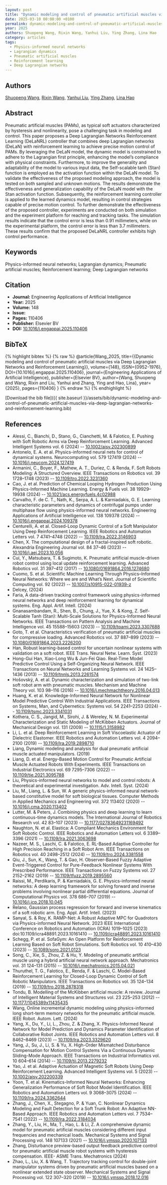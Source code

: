 ```yaml
---
layout: post
title: "Dynamic modeling and control of pneumatic artificial muscles via Deep Lagrangian Networks and Reinforcement Learning"
date: 2025-03-10 00:00:00 +0100
permalink: dynamic-modeling-and-control-of-pneumatic-artificial-muscles-via-deep-lagrangian-networks-and-reinforcement-learning
year: 2025
authors: Shuopeng Wang, Rixin Wang, Yanhui Liu, Ying Zhang, Lina Hao
category: articles
tags:
  - Physics-informed neural networks
  - Lagrangian dynamics
  - Pneumatic artificial muscles
  - Reinforcement learning
  - Deep Lagrangian networks
---
```

 
## Authors
[Shuopeng Wang](authors/shuopeng-wang), [Rixin Wang](authors/rixin-wang), [Yanhui Liu](authors/yanhui-liu), [Ying Zhang](authors/ying-zhang), [Lina Hao](authors/lina-hao)
 
## Abstract
Pneumatic artificial muscles (PAMs), as typical soft actuators characterized by hysteresis and nonlinearity, pose a challenging task in modeling and control. This paper proposes a Deep Lagrangian Networks Reinforcement Learning (DeLaNRL) controller that combines deep Lagrangian networks (DeLaN) with reinforcement learning to achieve precise motion control of PAMs. By leveraging the DeLaN model, the dynamic model is constrained to adhere to the Lagrangian first principle, enhancing the model’s compliance with physical constraints. Furthermore, to improve the generality and adaptability of the model to various input data, the Self-scalable tanh (Stan) function is employed as the activation function within the DeLaN model. To validate the effectiveness of the proposed modeling approach, the model is tested on both sampled and unknown motions. The results demonstrate the effectiveness and generalization capability of the DeLaN model with the Stan activation function. Subsequently, the reinforcement learning controller is applied to the learned dynamics model, resulting in control strategies capable of precise motion control. To further demonstrate the effectiveness of the proposed controller, experiments are conducted on both simulation and the experiment platform for reaching and tracking tasks. The simulation results indicate that the control error is less than 0.91 millimeters, while on the experimental platform, the control error is less than 3.7 millimeters. These results confirm that the proposed DeLaNRL controller exhibits high control performance.
 
## Keywords
Physics-informed neural networks; Lagrangian dynamics; Pneumatic artificial muscles; Reinforcement learning; Deep Lagrangian networks
 
## Citation
- **Journal:** Engineering Applications of Artificial Intelligence
- **Year:** 2025
- **Volume:** 148
- **Issue:** 
- **Pages:** 110406
- **Publisher:** Elsevier BV
- **DOI:** [10.1016/j.engappai.2025.110406](https://doi.org/10.1016/j.engappai.2025.110406)
 
## BibTeX
{% highlight bibtex %}
{% raw %}
@article{Wang_2025,
  title={{Dynamic modeling and control of pneumatic artificial muscles via Deep Lagrangian Networks and Reinforcement Learning}},
  volume={148},
  ISSN={0952-1976},
  DOI={10.1016/j.engappai.2025.110406},
  journal={Engineering Applications of Artificial Intelligence},
  publisher={Elsevier BV},
  author={Wang, Shuopeng and Wang, Rixin and Liu, Yanhui and Zhang, Ying and Hao, Lina},
  year={2025},
  pages={110406}
}
{% endraw %}
{% endhighlight %}
 
[Download the bib file]({{ site.baseurl }}/assets/bib/dynamic-modeling-and-control-of-pneumatic-artificial-muscles-via-deep-lagrangian-networks-and-reinforcement-learning.bib)
 
## References
- Alessi, C., Bianchi, D., Stano, G., Cianchetti, M. & Falotico, E. Pushing with Soft Robotic Arms via Deep Reinforcement Learning. Advanced Intelligent Systems vol. 6 (2024) -- [10.1002/aisy.202300899](https://doi.org/10.1002/aisy.202300899)
- Antonelo, E. A. et al. Physics-informed neural nets for control of dynamical systems. Neurocomputing vol. 579 127419 (2024) -- [10.1016/j.neucom.2024.127419](https://doi.org/10.1016/j.neucom.2024.127419)
- Armanini, C., Boyer, F., Mathew, A. T., Duriez, C. & Renda, F. Soft Robots Modeling: A Structured Overview. IEEE Transactions on Robotics vol. 39 1728–1748 (2023) -- [10.1109/tro.2022.3231360](https://doi.org/10.1109/tro.2022.3231360)
- Cao, J. et al. Prediction of Chemical Looping Hydrogen Production Using Physics-Informed Machine Learning. Energy &amp; Fuels vol. 38 19929–19938 (2024) -- [10.1021/acs.energyfuels.4c02988](https://doi.org/10.1021/acs.energyfuels.4c02988)
- Carvalho, F. de C. T., Nath, K., Serpa, A. L. & Karniadakis, G. E. Learning characteristic parameters and dynamics of centrifugal pumps under multiphase flow using physics-informed neural networks. Engineering Applications of Artificial Intelligence vol. 138 109378 (2024) -- [10.1016/j.engappai.2024.109378](https://doi.org/10.1016/j.engappai.2024.109378)
- Centurelli, A. et al. Closed-Loop Dynamic Control of a Soft Manipulator Using Deep Reinforcement Learning. IEEE Robotics and Automation Letters vol. 7 4741–4748 (2022) -- [10.1109/lra.2022.3146903](https://doi.org/10.1109/lra.2022.3146903)
- Chen, X. The computational design of a fractal-inspired soft robotic. Alexandria Engineering Journal vol. 84 37–46 (2023) -- [10.1016/j.aej.2023.10.056](https://doi.org/10.1016/j.aej.2023.10.056)
- Cui, Y., Matsubara, T. & Sugimoto, K. Pneumatic artificial muscle-driven robot control using local update reinforcement learning. Advanced Robotics vol. 31 397–412 (2017) -- [10.1080/01691864.2016.1274680](https://doi.org/10.1080/01691864.2016.1274680)
- Cuomo, S. et al. Scientific Machine Learning Through Physics–Informed Neural Networks: Where we are and What’s Next. Journal of Scientific Computing vol. 92 (2022) -- [10.1007/s10915-022-01939-z](https://doi.org/10.1007/s10915-022-01939-z)
- Delcey, (2024)
- Faria, A data-driven tracking control framework using physics-informed neural networks and deep reinforcement learning for dynamical systems. Eng. Appl. Artif. Intell. (2024)
- Gnanasambandam, R., Shen, B., Chung, J., Yue, X. & Kong, Z. Self-Scalable Tanh (Stan): Multi-Scale Solutions for Physics-Informed Neural Networks. IEEE Transactions on Pattern Analysis and Machine Intelligence vol. 45 15588–15603 (2023) -- [10.1109/tpami.2023.3307688](https://doi.org/10.1109/tpami.2023.3307688)
- Goto, T. et al. Characteristics verification of pneumatic artificial muscles for compressive loading. Advanced Robotics vol. 37 887–899 (2023) -- [10.1080/01691864.2023.2226200](https://doi.org/10.1080/01691864.2023.2226200)
- Han, Robust learning-based control for uncertain nonlinear systems with validation on a soft robot. IEEE Trans. Neural Netw. Learn. Syst. (2023)
- Hong-Gui Han, Xiao-Long Wu & Jun-Fei Qiao. Real-Time Model Predictive Control Using a Self-Organizing Neural Network. IEEE Transactions on Neural Networks and Learning Systems vol. 24 1425–1436 (2013) -- [10.1109/tnnls.2013.2261574](https://doi.org/10.1109/tnnls.2013.2261574)
- Hošovský, A. et al. Dynamic characterization and simulation of two-link soft robot arm with pneumatic muscles. Mechanism and Machine Theory vol. 103 98–116 (2016) -- [10.1016/j.mechmachtheory.2016.04.013](https://doi.org/10.1016/j.mechmachtheory.2016.04.013)
- Huang, K. et al. Knowledge-Informed Neural Network for Nonlinear Model Predictive Control With Industrial Applications. IEEE Transactions on Systems, Man, and Cybernetics: Systems vol. 54 2241–2253 (2024) -- [10.1109/tsmc.2023.3341031](https://doi.org/10.1109/tsmc.2023.3341031)
- Kothera, C. S., Jangid, M., Sirohi, J. & Wereley, N. M. Experimental Characterization and Static Modeling of McKibben Actuators. Journal of Mechanical Design vol. 131 (2009) -- [10.1115/1.3158982](https://doi.org/10.1115/1.3158982)
- Li, L. et al. Deep Reinforcement Learning in Soft Viscoelastic Actuator of Dielectric Elastomer. IEEE Robotics and Automation Letters vol. 4 2094–2100 (2019) -- [10.1109/lra.2019.2898710](https://doi.org/10.1109/lra.2019.2898710)
- Liang, Dynamic modeling and analysis for dual pneumatic artificial muscle actuated manipulators. (2019)
- Liang, D. et al. Energy-Based Motion Control for Pneumatic Artificial Muscle Actuated Robots With Experiments. IEEE Transactions on Industrial Electronics vol. 69 7295–7306 (2022) -- [10.1109/tie.2021.3095788](https://doi.org/10.1109/tie.2021.3095788)
- Liu, Physics-informed neural networks to model and control robots: A theoretical and experimental investigation. Adv. Intell. Syst. (2024)
- Liu, M., Liang, L. & Sun, W. A generic physics-informed neural network-based constitutive model for soft biological tissues. Computer Methods in Applied Mechanics and Engineering vol. 372 113402 (2020) -- [10.1016/j.cma.2020.113402](https://doi.org/10.1016/j.cma.2020.113402)
- Lutter, M. & Peters, J. Combining physics and deep learning to learn continuous-time dynamics models. The International Journal of Robotics Research vol. 42 83–107 (2023) -- [10.1177/02783649231169492](https://doi.org/10.1177/02783649231169492)
- Naughton, N. et al. Elastica: A Compliant Mechanics Environment for Soft Robotic Control. IEEE Robotics and Automation Letters vol. 6 3389–3396 (2021) -- [10.1109/lra.2021.3063698](https://doi.org/10.1109/lra.2021.3063698)
- Nazeer, M. S., Laschi, C. & Falotico, E. RL-Based Adaptive Controller for High Precision Reaching in a Soft Robot Arm. IEEE Transactions on Robotics vol. 40 2498–2512 (2024) -- [10.1109/tro.2024.3381558](https://doi.org/10.1109/tro.2024.3381558)
- Qiu, J., Sun, K., Wang, T. & Gao, H. Observer-Based Fuzzy Adaptive Event-Triggered Control for Pure-Feedback Nonlinear Systems With Prescribed Performance. IEEE Transactions on Fuzzy Systems vol. 27 2152–2162 (2019) -- [10.1109/tfuzz.2019.2895560](https://doi.org/10.1109/tfuzz.2019.2895560)
- Raissi, M., Perdikaris, P. & Karniadakis, G. E. Physics-informed neural networks: A deep learning framework for solving forward and inverse problems involving nonlinear partial differential equations. Journal of Computational Physics vol. 378 686–707 (2019) -- [10.1016/j.jcp.2018.10.045](https://doi.org/10.1016/j.jcp.2018.10.045)
- Relano, Gaussian process regression for forward and inverse kinematics of a soft robotic arm. Eng. Appl. Artif. Intell. (2023)
- Sanyal, S. & Roy, K. RAMP-Net: A Robust Adaptive MPC for Quadrotors via Physics-informed Neural Network. 2023 IEEE International Conference on Robotics and Automation (ICRA) 1019–1025 (2023) doi:10.1109/icra48891.2023.10161410 -- [10.1109/icra48891.2023.10161410](https://doi.org/10.1109/icra48891.2023.10161410)
- Schegg, P. et al. SofaGym: An Open Platform for Reinforcement Learning Based on Soft Robot Simulations. Soft Robotics vol. 10 410–430 (2023) -- [10.1089/soro.2021.0123](https://doi.org/10.1089/soro.2021.0123)
- Song, C., Xie, S., Zhou, Z. & Hu, Y. Modeling of pneumatic artificial muscle using a hybrid artificial neural network approach. Mechatronics vol. 31 124–131 (2015) -- [10.1016/j.mechatronics.2015.04.021](https://doi.org/10.1016/j.mechatronics.2015.04.021)
- Thuruthel, T. G., Falotico, E., Renda, F. & Laschi, C. Model-Based Reinforcement Learning for Closed-Loop Dynamic Control of Soft Robotic Manipulators. IEEE Transactions on Robotics vol. 35 124–134 (2019) -- [10.1109/tro.2018.2878318](https://doi.org/10.1109/tro.2018.2878318)
- Tondu, B. Modelling of the McKibben artificial muscle: A review. Journal of Intelligent Material Systems and Structures vol. 23 225–253 (2012) -- [10.1177/1045389x11435435](https://doi.org/10.1177/1045389x11435435)
- Wang, Online incremental dynamic modeling using physics-informed long short-term memory networks for the pneumatic artificial muscle. IEEE Robot. Autom. Lett. (2024)
- Yang, X., Du, Y., Li, L., Zhou, Z. & Zhang, X. Physics-Informed Neural Network for Model Prediction and Dynamics Parameter Identification of Collaborative Robot Joints. IEEE Robotics and Automation Letters vol. 8 8462–8469 (2023) -- [10.1109/lra.2023.3329620](https://doi.org/10.1109/lra.2023.3329620)
- Yang, J., Su, J., Li, S. & Yu, X. High-Order Mismatched Disturbance Compensation for Motion Control Systems Via a Continuous Dynamic Sliding-Mode Approach. IEEE Transactions on Industrial Informatics vol. 10 604–614 (2014) -- [10.1109/tii.2013.2279232](https://doi.org/10.1109/tii.2013.2279232)
- Yao, J. et al. Adaptive Actuation of Magnetic Soft Robots Using Deep Reinforcement Learning. Advanced Intelligent Systems vol. 5 (2023) -- [10.1002/aisy.202200339](https://doi.org/10.1002/aisy.202200339)
- Yoon, T. et al. Kinematics-Informed Neural Networks: Enhancing Generalization Performance of Soft Robot Model Identification. IEEE Robotics and Automation Letters vol. 9 3068–3075 (2024) -- [10.1109/lra.2024.3362644](https://doi.org/10.1109/lra.2024.3362644)
- Zhang, J., Chen, X., Stegagno, P. & Yuan, C. Nonlinear Dynamics Modeling and Fault Detection for a Soft Trunk Robot: An Adaptive NN-Based Approach. IEEE Robotics and Automation Letters vol. 7 7534–7541 (2022) -- [10.1109/lra.2022.3184034](https://doi.org/10.1109/lra.2022.3184034)
- Zhang, Y., Liu, H., Ma, T., Hao, L. & Li, Z. A comprehensive dynamic model for pneumatic artificial muscles considering different input frequencies and mechanical loads. Mechanical Systems and Signal Processing vol. 148 107133 (2021) -- [10.1016/j.ymssp.2020.107133](https://doi.org/10.1016/j.ymssp.2020.107133)
- Zhang, Disturbance preview-based output feedback predictive control for pneumatic artificial muscle robot systems with hysteresis compensation. IEEE- ASME Trans. Mechatronics (2024)
- Zhao, L., Liu, X. & Wang, T. Trajectory tracking control for double-joint manipulator systems driven by pneumatic artificial muscles based on a nonlinear extended state observer. Mechanical Systems and Signal Processing vol. 122 307–320 (2019) -- [10.1016/j.ymssp.2018.12.016](https://doi.org/10.1016/j.ymssp.2018.12.016)

